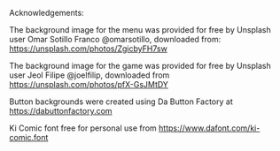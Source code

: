 Acknowledgements:

The background image for the menu was provided for free by Unsplash user Omar Sotillo Franco @omarsotillo, downloaded from: https://unsplash.com/photos/ZgicbyFH7sw

The background image for the game was provided for free by Unsplash user Jeol Filipe @joelfilip, downloaded from https://unsplash.com/photos/pfX-GsJMtDY


Button backgrounds were created using Da Button Factory at https://dabuttonfactory.com

Ki Comic font free for personal use from https://www.dafont.com/ki-comic.font


